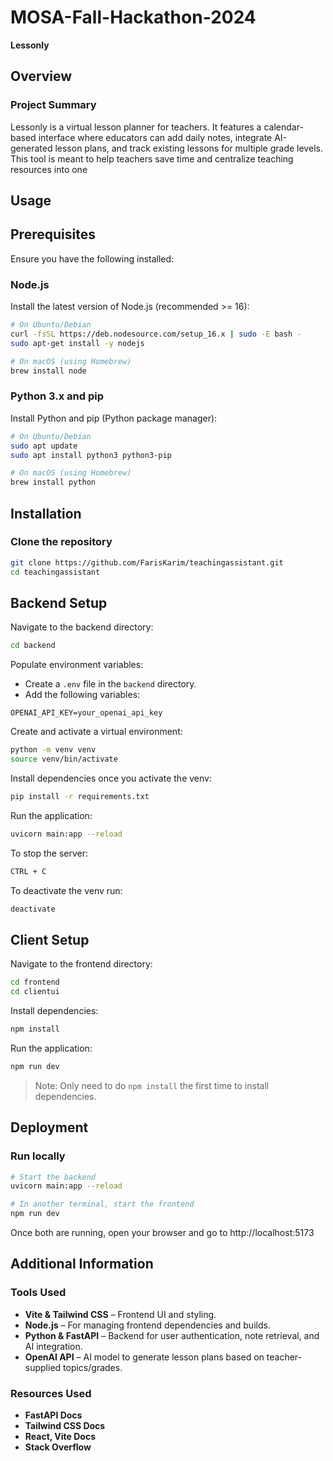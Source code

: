 # MOSA-Fall-Hackathon-2024

**Lessonly**

## Overview
### Project Summary
Lessonly is a virtual lesson planner for teachers. It features a calendar-based interface where educators can add daily notes, integrate AI-generated lesson plans, and track existing lessons for multiple grade levels. This tool is meant to help teachers save time and centralize teaching resources into one 

## Usage

## Prerequisites
Ensure you have the following installed:

### Node.js
Install the latest version of Node.js (recommended >= 16):
```bash
# On Ubuntu/Debian
curl -fsSL https://deb.nodesource.com/setup_16.x | sudo -E bash -
sudo apt-get install -y nodejs

# On macOS (using Homebrew)
brew install node
```

### Python 3.x and pip

Install Python and pip (Python package manager):
```bash
# On Ubuntu/Debian
sudo apt update
sudo apt install python3 python3-pip

# On macOS (using Homebrew)
brew install python
```


## Installation

### Clone the repository

```bash
git clone https://github.com/FarisKarim/teachingassistant.git
cd teachingassistant
```

## Backend Setup

Navigate to the backend directory:

```bash
cd backend
```
Populate environment variables:
   - Create a `.env` file in the `backend` directory.
   - Add the following variables:
   ```env
   OPENAI_API_KEY=your_openai_api_key
   ```

Create and activate a virtual environment:

```bash
python -m venv venv
source venv/bin/activate 
```
Install dependencies once you activate the venv:

```bash
pip install -r requirements.txt
```

Run the application:

```bash
uvicorn main:app --reload
```

To stop the server:

```bash
CTRL + C
```

To deactivate the venv run:

```bash
deactivate
```

## Client Setup

Navigate to the frontend directory:

```bash
cd frontend
cd clientui
```

Install dependencies:

```bash
npm install
```

Run the application:

```bash
npm run dev
```

> Note: Only need to do `npm install` the first time to install dependencies.

## Deployment

### Run locally

```bash
# Start the backend
uvicorn main:app --reload

# In another terminal, start the frontend
npm run dev
```

Once both are running, open your browser and go to http://localhost:5173

## Additional Information

### Tools Used
- **Vite & Tailwind CSS** – Frontend UI and styling.
- **Node.js** – For managing frontend dependencies and builds.
- **Python & FastAPI** – Backend for user authentication, note retrieval, and AI integration.
- **OpenAI API** – AI model to generate lesson plans based on teacher-supplied topics/grades.

### Resources Used
- **FastAPI Docs**
- **Tailwind CSS Docs** 
- **React, Vite Docs**
- **Stack Overflow**
